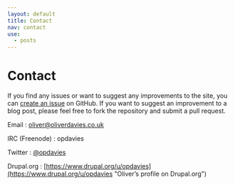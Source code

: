 ```yaml
---
layout: default
title: Contact
nav: contact
use:
  - posts
---
```

# Contact

If you find any issues or want to suggest any improvements to the site, you can [create an issue](https://github.com/opdavies/oliverdavies.co.uk/issues/new) on GitHub. If you want to suggest an improvement to a blog post, please feel free to fork the repository and submit a pull request.

Email
: [oliver@oliverdavies.co.uk](mailto:oliver+contact@oliverdavies.co.uk?subject=Contact%20Oliver%20Davies)

IRC (Freenode)
: opdavies

Twitter
: [@opdavies](http://twitter.com/opdavies)

Drupal.org
: [https://www.drupal.org/u/opdavies](https://www.drupal.org/u/opdavies "Oliver’s profile on Drupal.org")
